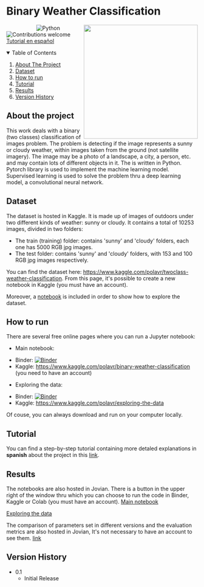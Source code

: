 # Binary Weather Classification

 <img align="right" src="https://upload.wikimedia.org/wikipedia/commons/3/30/Weather_icon_-_sunny_to_cloudy.svg" width="300" height="300"/>

&nbsp;&nbsp;&nbsp;&nbsp;&nbsp;&nbsp;&nbsp;&nbsp;&nbsp;&nbsp;&nbsp;&nbsp;&nbsp;&nbsp;&nbsp;&nbsp;&nbsp;&nbsp;&nbsp;
![Python](https://img.shields.io/badge/python-v3.6+-blue.svg)
![Contributions welcome](https://img.shields.io/badge/contributions-welcome-orange.svg)
[Tutorial en español](https://medium.com/@paulivrj.1512/clasificaci%C3%B3n-binaria-de-im%C3%A1genes-con-redes-neuronales-clima-soleado-o-nublado-8dd828a8fde0)

<!-- TABLE OF CONTENTS -->
<details open="open">
  <summary>Table of Contents</summary>
  <ol>
    <li>
     <a href="#about-the-project">About The Project</a>
   </li>
    <li><a href="#dataset">Dataset</a></li>
    <li><a href="#how-to-run">How to run</a></li>
    <li><a href="#tutorial">Tutorial</a></li>
    <li><a href="#results">Results</a></li>
    <li><a href="#version-history">Version History</a></li>
  </ol>
</details>

## About the project
This work deals with a binary (two classes) classification of images problem. The problem is detecting if the image represents a sunny or cloudy weather, within images taken from the ground (not satellite imagery). The image may be a photo of a landscape, a city, a person, etc. and may contain lots of different objects in it. The is written in Python. Pytorch library is used to implement the machine learning model. Supervised learning is used to solve the problem thru a deep learning model, a convolutional neural network.

## Dataset
The dataset is hosted in Kaggle. It is  made up of images of outdoors under two different kinds of weather: sunny or cloudy. It contains a total of 10253 images, divided in two folders:
* The train (training) folder: contains 'sunny' and 'cloudy' folders, each one has 5000 RGB jpg images.
* The test folder: contains 'sunny' and 'cloudy' folders, with 153 and 100 RGB jpg images respectively. 

You can find the dataset here: https://www.kaggle.com/polavr/twoclass-weather-classification. From this page, it's possible to create a new notebook in Kaggle (you must have an account). 

Moreover, a [notebook](https://www.kaggle.com/polavr/exploring-the-data) is included in order to show how to explore the dataset. 

## How to run
There are several free online pages where you can run a Jupyter notebook:
* Main notebook:
 - Binder: [![Binder](https://mybinder.org/badge.svg)](http://mybinder.org/v2/gh/paula-rj/paula-rj.github.io/main?filepath=binary-weather-classification.ipynb)
 - Kaggle: https://www.kaggle.com/polavr/binary-weather-classification (you need to have an account)
* Exploring the data:
 - Binder:  [![Binder](https://mybinder.org/badge.svg)](http://mybinder.org/v2/gh/paula-rj/binary-weather-classification/mai)
 - Kaggle: https://www.kaggle.com/polavr/exploring-the-data
 
Of couse, you can always download and run on your computer locally.

## Tutorial
You can find a step-by-step tutorial containing more detaled explanations in **spanish** about the project in this [link](https://medium.com/@paulivrj.1512/clasificaci%C3%B3n-binaria-de-im%C3%A1genes-con-redes-neuronales-clima-soleado-o-nublado-8dd828a8fde0).

## Results
The notebooks are also hosted in Jovian. There is a button in the upper right of the window thru which you can choose to run the code in Binder, Kaggle or Colab (you must have an account).
[Main notebook](https://jovian.ai/paula-rj/final-project-binary-weather-classification)

[Exploring the data](https://jovian.ai/paula-rj/exploring-data-binary-weather-classification)

The comparison of parameters set in different versions and the evaluation metrics are also hosted in Jovian, It's not necessary to have an account to see them. [link](https://jovian.ai/paula-rj/final-project-binary-weather-classification/v/24/records)

## Version History

* 0.1
    * Initial Release
